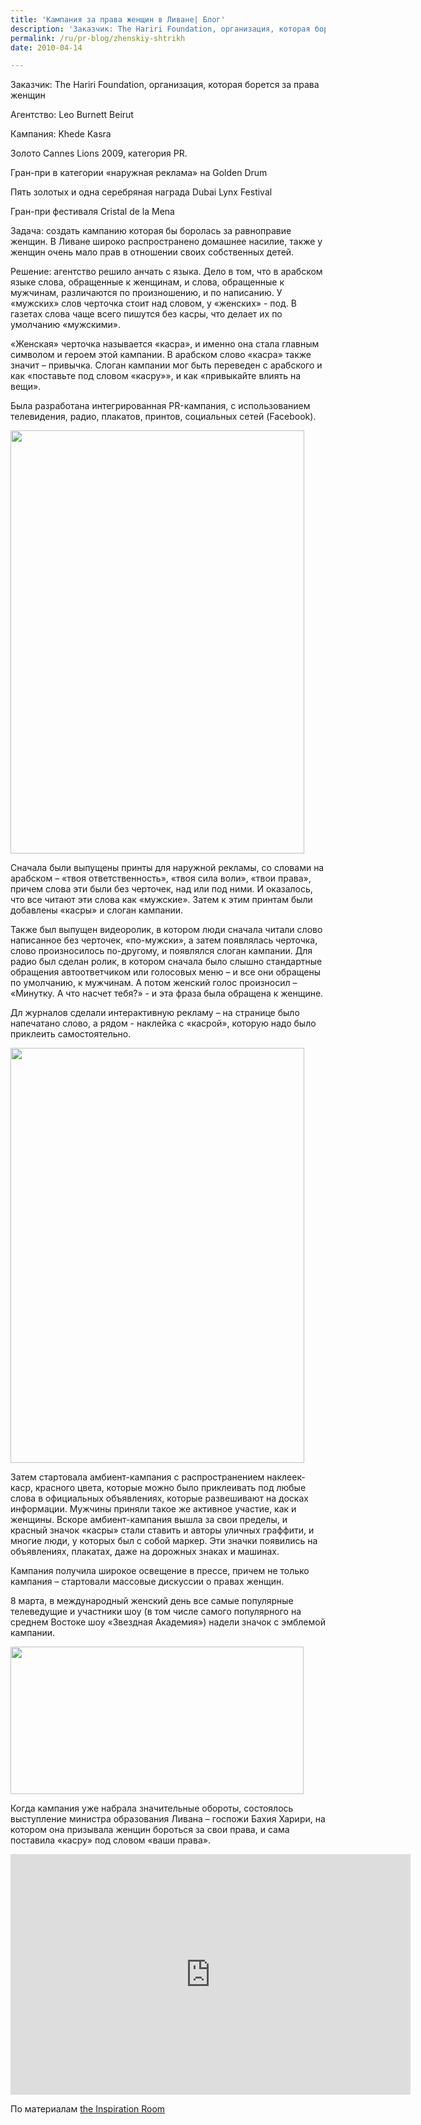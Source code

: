 ```yaml
---
title: 'Кампания за права женщин в Ливане| Блог'
description: 'Заказчик: The Hariri Foundation, организация, которая борется за права женщин Агентство: Leo Burnett Beirut Кампания: Khede Kasra Золото Cannes Lions 2009, категория PR. Гран-при в категории «наружная реклама» на Golden Drum Пять золотых и одна серебряная награда Dubai Lynx Festival'
permalink: /ru/pr-blog/zhenskiy-shtrikh
date: 2010-04-14

---
```


Заказчик: The Hariri Foundation, организация, которая борется за права женщин

Агентство: Leo Burnett Beirut

Кампания: Khede Kasra

Золото Cannes Lions 2009, категория PR.

Гран-при в категории «наружная реклама» на Golden Drum

Пять золотых и одна серебряная награда Dubai Lynx Festival

Гран-при фестиваля Cristal de la Mena

Задача: создать кампанию которая бы боролась за равноправие женщин. В Ливане широко распространено домашнее насилие,   также  у женщин очень мало прав в отношении своих собственных детей.

Решение: агентство решило анчать с языка. Дело в том, что в арабском языке слова, обращенные к женщинам, и слова, обращенные к мужчинам, различаются по произношению, и по написанию. У  «мужских» слов черточка стоит над словом, у «женских» - под. В газетах слова чаще всего пишутся без касры, что делает их по умолчанию «мужскими».

«Женская» черточка называется «касра», и  именно она стала главным символом и героем этой кампании. В арабском слово «касра» также значит – привычка. Слоган кампании мог быть переведен с арабского и как «поставьте под словом «касру»», и как «привыкайте влиять на вещи».

Была разработана интегрированная PR-кампания, с использованием телевидения, радио, плакатов, принтов, социальных сетей (Facebook).

<img src="{{ site.assets }}/upload/khede-kasra-poster.jpg" alt="" class="post__img" width="470" height="677">

Сначала были выпущены принты для наружной рекламы, со словами на арабском – «твоя ответственность», «твоя сила воли», «твои права», причем слова эти были без черточек, над или под ними. И оказалось, что все читают эти слова как «мужские». Затем к этим принтам были добавлены «касры» и слоган кампании.

Также был выпущен видеоролик, в котором люди сначала читали слово написанное без черточек, «по-мужски», а затем появлялась черточка, слово произносилось по-другому, и появлялся слоган кампании. Для радио был сделан ролик, в котором сначала было слышно стандартные обращения автоответчиком или голосовых меню – и все они обращены по умолчанию, к мужчинам. А потом женский голос произносил – «Минутку. А что насчет тебя?» - и эта фраза была обращена к женщине.

Дл журналов сделали интерактивную рекламу – на странице было напечатано слово, а рядом  - наклейка с «касрой», которую надо было приклеить самостоятельно.

<img src="{{ site.assets }}/upload/khede-kasra-posters.jpg" alt="" class="post__img" width="470" height="664">

Затем стартовала амбиент-кампания с распространением наклеек-каср, красного цвета, которые можно было приклеивать под любые слова в официальных объявлениях, которые развешивают на досках информации. Мужчины приняли такое же активное участие, как и женщины. Вскоре амбиент-кампания вышла за свои пределы, и красный значок «касры» стали ставить и авторы уличных граффити, и многие люди, у которых был  с собой маркер. Эти значки появились на объявлениях, плакатах, даже на дорожных знаках и машинах.

Кампания получила широкое освещение в прессе, причем не только кампания – стартовали массовые дискуссии  о правах женщин.

8 марта, в международный женский день все самые популярные телеведущие и участники шоу (в том числе самого популярного на среднем Востоке шоу «Звездная Академия») надели значок с эмблемой кампании.

<img src="{{ site.assets }}/upload/khede-kasra-spreads.jpg" alt="" class="post__img" width="469" height="236">

Когда кампания уже набрала значительные обороты, состоялось выступление министра образования Ливана – госпожи Бахия Харири, на котором она призывала женщин бороться за свои права, и сама поставила «касру» под словом «ваши права».

<object width="640" height="385"><param name="movie" value="https://www.youtube.com/v/KEEeWUI_Z38&border=1&color1=0xd6d6d6&color2=0xf0f0f0&hl=en_US&feature=player_embedded&fs=1"></param><param name="allowFullScreen" value="true"></param><param name="allowScriptAccess" value="always"></param><embed src="https://www.youtube.com/v/KEEeWUI_Z38&amp;border=1&amp;color1=0xd6d6d6&amp;color2=0xf0f0f0&amp;hl=en_US&amp;feature=player_embedded&amp;fs=1" type="application/x-shockwave-flash" allowfullscreen="true" allowscriptaccess="always" width="640" height="385"></embed></object>

По материалам <a href="https://theinspirationroom.com/daily/2009/hariri-foundation-khede-kasra/">the Inspiration Room </a>

